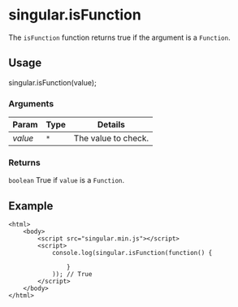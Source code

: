 # singular.isFunction

The `isFunction` function returns true if the argument is a `Function`.

## Usage

singular.isFunction(value);

### Arguments

| Param | Type | Details |
| ----- | ---- | ------- |
| _value_ | `*` | The value to check. |

### Returns

`boolean` True if `value` is a `Function`.

## Example

	<html>
		<body>
			<script src="singular.min.js"></script>
			<script>
				console.log(singular.isFunction(function() {

					}	
				)); // True
			</script>
		</body>
	</html>
